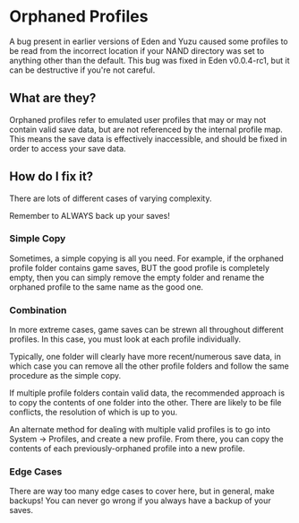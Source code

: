 # Orphaned Profiles

A bug present in earlier versions of Eden and Yuzu caused some profiles to be read from the incorrect location if your NAND directory was set to anything other than the default. This bug was fixed in Eden v0.0.4-rc1, but it can be destructive if you're not careful.

## What are they?

Orphaned profiles refer to emulated user profiles that may or may not contain valid save data, but are not referenced by the internal profile map. This means the save data is effectively inaccessible, and should be fixed in order to access your save data.

## How do I fix it?

There are lots of different cases of varying complexity.

Remember to ALWAYS back up your saves!

### Simple Copy

Sometimes, a simple copying is all you need. For example, if the orphaned profile folder contains game saves, BUT the good profile is completely empty, then you can simply remove the empty folder and rename the orphaned profile to the same name as the good one.

### Combination

In more extreme cases, game saves can be strewn all throughout different profiles. In this case, you must look at each profile individually.

Typically, one folder will clearly have more recent/numerous save data, in which case you can remove all the other profile folders and follow the same procedure as the simple copy.

If multiple profile folders contain valid data, the recommended approach is to copy the contents of one folder into the other. There are likely to be file conflicts, the resolution of which is up to you.

An alternate method for dealing with multiple valid profiles is to go into System -> Profiles, and create a new profile. From there, you can copy the contents of each previously-orphaned profile into a new profile.

### Edge Cases

There are way too many edge cases to cover here, but in general, make backups! You can never go wrong if you always have a backup of your saves.